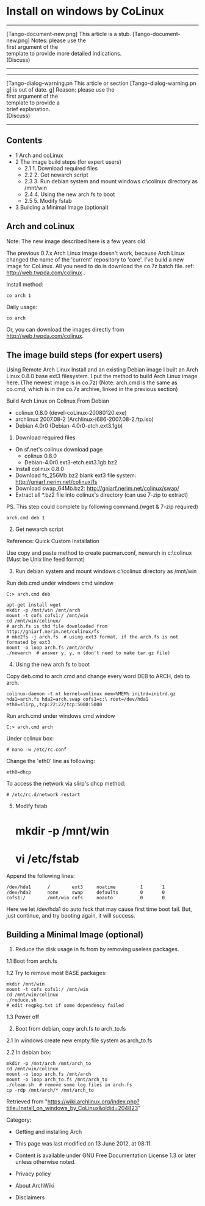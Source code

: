 Install on windows by CoLinux
=============================

  ------------------------ ------------------------ ------------------------
  [Tango-document-new.png] This article is a stub.  [Tango-document-new.png]
                           Notes: please use the    
                           first argument of the    
                           template to provide more 
                           detailed indications.    
                           (Discuss)                
  ------------------------ ------------------------ ------------------------

  ------------------------ ------------------------ ------------------------
  [Tango-dialog-warning.pn This article or section  [Tango-dialog-warning.pn
  g]                       is out of date.          g]
                           Reason: please use the   
                           first argument of the    
                           template to provide a    
                           brief explanation.       
                           (Discuss)                
  ------------------------ ------------------------ ------------------------

Contents
--------

-   1 Arch and coLinux
-   2 The image build steps (for expert users)
    -   2.1 1. Download required files
    -   2.2 2. Get newarch script
    -   2.3 3. Run debian system and mount windows c:\colinux directory
        as /mnt/win
    -   2.4 4. Using the new arch.fs to boot
    -   2.5 5. Modify fstab
-   3 Building a Minimal Image (optional)

Arch and coLinux
----------------

Note: The new image described here is a few years old

The previous 0.7.x Arch Linux image doesn't work, because Arch Linux
changed the name of the 'current' repository to 'core'. I've build a new
image for CoLinux. All you need to do is download the co.7z batch file.
ref: http://web.twpda.com/colinux .

Install method:

    co arch 1 

Daily usage:

    co arch

Or, you can download the images directly from
http://web.twpda.com/colinux.

The image build steps (for expert users)
----------------------------------------

Using Remote Arch Linux Install and an existing Debian image I built an
Arch Linux 0.8.0 base ext3 filesystem. I put the method to build Arch
Linux image here. (The newest image is in co.7z) (Note: arch.cmd is the
same as co.cmd, which is in the co.7z archive, linked in the previous
section)

Build Arch Linux on Colinux From Debian

-   colinux 0.8.0 (devel-coLinux-20080120.exe)
-   archlinux 2007.08-2 (Archlinux-i686-2007.08-2.ftp.iso)
-   Debian 4.0r0 (Debian-4.0r0-etch.ext3.1gb)

1. Download required files

-   On sf.net's colinux download page
    -   colinux 0.8.0
    -   Debian-4.0r0.ext3-etch.ext3.1gb.bz2
-   Install colinux 0.8.0
-   Download fs_256Mb.bz2 blank ext3 file system:
    http://gniarf.nerim.net/colinux/fs
-   Download swap_64Mb.bz2: http://gniarf.nerim.net/colinux/swap/
-   Extract all *.bz2 file into colinux's directory (can use 7-zip to
    extract)

PS. This step could complete by following command.(wget & 7-zip
required)

    arch.cmd deb 1	  

2. Get newarch script

Reference: Quick Custom Installation

Use copy and paste method to create pacman.conf, newarch in c:\colinux
(Must be Unix line feed format)

3. Run debian system and mount windows c:\colinux directory as /mnt/win

Run deb.cmd under windows cmd window

    C:> arch.cmd deb

    apt-get install wget
    mkdir -p /mnt/win /mnt/arch
    mount -t cofs cofs1:/ /mnt/win
    cd /mnt/win/colinux/
    # arch.fs is thd file downloaded from http://gniarf.nerim.net/colinux/fs
    # mke2fs -j arch.fs  # using ext3 format, if the arch.fs is not formated by ext3
    mount -o loop arch.fs /mnt/arch/
    ./newarch  # answer y, y, n (don't need to make tar.gz file)

4. Using the new arch.fs to boot

Copy deb.cmd to arch.cmd and change every word DEB to ARCH, deb to arch.

    colinux-daemon -t nt kernel=vmlinux mem=%MEM% initrd=initrd.gz hda1=arch.fs hda2=arch.swap cofs1=c:\ root=/dev/hda1 eth0=slirp,,tcp:22:22/tcp:5000:5000

Run arch.cmd under windows cmd window

    C:> arch.cmd arch

Under colinux box:

    # nano -w /etc/rc.conf

Change the 'eth0' line as following:

    eth0=dhcp

To access the network via slirp's dhcp method:

    # /etc/rc.d/network restart

5. Modify fstab

    # mkdir -p /mnt/win
    # vi /etc/fstab

Append the following lines:

    /dev/hda1      /        ext3     noatime         1       1
    /dev/hda2      none     swap     defaults        0       0
    cofs1:/	       /mnt/win cofs     noauto          0       0

Here we let /dev/hda1 do auto fsck that may cause first time boot fail.
But, just continue, and try booting again, it will success.

Building a Minimal Image (optional)
-----------------------------------

1. Reduce the disk usage in fs.from by removing useless packages.

1.1 Boot from arch.fs

1.2 Try to remove most BASE packages:

    mkdir /mnt/win
    mount -t cofs cofs1:/ /mnt/win
    cd /mnt/win/colinux
    ./reduce.sh
    # edit reqpkg.txt if some dependency failed

1.3 Power off

2. Boot from debian, copy arch.fs to arch_to.fs

2.1 In windows create new empty file system as arch_to.fs

2.2 In debian box:

    mkdir -p /mnt/arch /mnt/arch_to
    cd /mnt/win/colinux
    mount -o loop arch.fs /mnt/arch
    mount -o loop arch_to.fs /mnt/arch_to
    ./clean.sh  # remove some log files in arch.fs
    cp -rdp /mnt/arch/* /mnt/arch_to

Retrieved from
"https://wiki.archlinux.org/index.php?title=Install_on_windows_by_CoLinux&oldid=204823"

Category:

-   Getting and installing Arch

-   This page was last modified on 13 June 2012, at 08:11.
-   Content is available under GNU Free Documentation License 1.3 or
    later unless otherwise noted.
-   Privacy policy
-   About ArchWiki
-   Disclaimers
